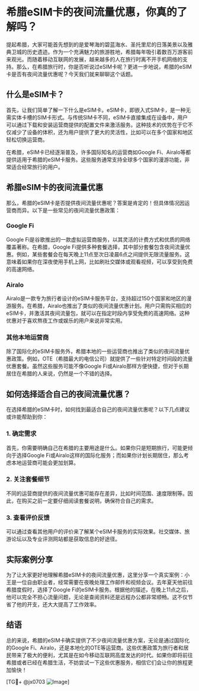 # 希腊eSIM卡的夜间流量优惠，你真的了解吗？

提起希腊，大家可能首先想到的是爱琴海的碧蓝海水、圣托里尼的日落美景以及雅典卫城的历史遗迹。作为一个充满魅力的旅游胜地，希腊每年吸引着数百万游客前来观光。而随着移动互联网的发展，越来越多的人在旅行时离不开手机网络的支持。那么，在希腊旅行时，你是否听说过eSIM卡呢？更进一步地说，希腊的eSIM卡是否有夜间流量优惠呢？今天我们就来聊聊这个话题。

## 什么是eSIM卡？

首先，让我们简单了解一下什么是eSIM卡。eSIM卡，即嵌入式SIM卡，是一种无需实体卡槽的SIM卡形式。与传统SIM卡不同，eSIM卡直接集成在设备中，用户可以通过下载和安装运营商提供的配置文件来激活服务。这种技术的优势在于它不仅减少了设备的体积，还为用户提供了更大的灵活性，比如可以在多个国家和地区轻松切换运营商。

在希腊，eSIM卡已经逐渐普及，许多国际知名的运营商如Google Fi、Airalo等都提供适用于希腊的eSIM卡服务。这些服务通常支持全球多个国家的漫游功能，非常适合经常旅行的用户。

## 希腊eSIM卡的夜间流量优惠

那么，希腊的eSIM卡是否提供夜间流量优惠呢？答案是肯定的！但具体情况因运营商而异。以下是一些常见的夜间流量优惠政策：

### Google Fi
Google Fi是谷歌推出的一款虚拟运营商服务，以其灵活的计费方式和优质的网络覆盖著称。在希腊，Google Fi提供多种套餐选择，其中部分套餐包含夜间流量优惠。例如，某些套餐会在每天晚上11点至次日凌晨6点之间提供无限流量服务。这意味着如果你在深夜使用手机上网，比如刷社交媒体或观看视频，可以享受到免费的高速网络。

### Airalo
Airalo是一款专为旅行者设计的eSIM卡服务平台，支持超过150个国家和地区的漫游服务。在希腊，Airalo也推出了类似的夜间流量优惠计划。用户只需购买相应的eSIM卡，并激活其夜间流量包，就可以在指定时段内享受免费的高速网络。这种优惠对于喜欢熬夜工作或娱乐的用户来说非常实用。

### 其他本地运营商
除了国际化的eSIM卡服务外，希腊本地的一些运营商也推出了类似的夜间流量优惠政策。例如，OTE（希腊最大的电信公司）就提供了一些针对特定时间段的流量优惠套餐。虽然这些服务可能不像Google Fi或Airalo那样方便快捷，但对于长期居住在希腊的人来说，仍然是一个不错的选择。

## 如何选择适合自己的夜间流量优惠？

在选择希腊的eSIM卡时，如何找到最适合自己的夜间流量优惠呢？以下几点建议或许能帮助到你：

### 1. 确定需求
首先，你需要明确自己在希腊的主要用途是什么。如果你只是短期旅行，可能更倾向于选择Google Fi或Airalo这样的国际化服务；而如果你计划长期居住，那么考虑本地运营商可能会更加划算。

### 2. 关注套餐细节
不同的运营商提供的夜间流量优惠可能存在差异，比如时间范围、速度限制等。因此，在购买之前一定要仔细阅读套餐说明，确保符合自己的需求。

### 3. 查看评价反馈
可以通过查看其他用户的评价来了解某个eSIM卡服务的实际效果。社交媒体、旅游论坛以及专业评测网站都是获取信息的好途径。

## 实际案例分享

为了让大家更好地理解希腊eSIM卡的夜间流量优惠，这里分享一个真实案例：小王是一位自由职业者，经常需要在夜晚处理工作邮件和视频会议。去年夏天他前往希腊度假时，选择了Google Fi的eSIM卡服务。根据他的描述，在晚上11点之后，他可以完全不担心流量问题，无论是查阅资料还是远程办公都非常顺畅。这不仅节省了他的开支，还大大提高了工作效率。

## 结语

总的来说，希腊的eSIM卡确实提供了不少夜间流量优惠方案，无论是通过国际化的Google Fi、Airalo，还是本地化的OTE等运营商。这些优惠政策为旅行者和居民带来了极大的便利，尤其是在如今移动互联网高度发达的时代。如果你即将前往希腊或者已经在希腊生活，不妨尝试一下这些优惠服务，相信它们会让你的旅程更加愉快！

[TG💪+ @jx0703 ![Image](https://github.com/user-attachments/assets/dbca1d08-cadb-493c-b0ec-ad6f7a83f270)]